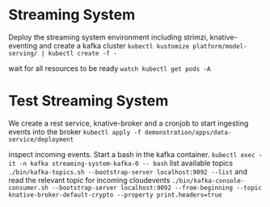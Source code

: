 # Streaming System

Deploy the streaming system environment including strimzi, knative-eventing and create a kafka cluster
`kubectl kustomize platform/model-serving/ | kubectl create -f -`

wait for all resources to be ready
`watch kubectl get pods -A`

# Test Streaming System
We create a rest service, knative-broker and a cronjob to start ingesting events into the broker
`kubectl apply -f demonstration/apps/data-service/deployment`

inspect incoming events. Start a bash in the kafka container.
`kubectl exec -it -n kafka streaming-system-kafka-0 -- bash`
list available topics
`./bin/kafka-topics.sh --bootstrap-server localhost:9092 --list`
and read the relevant topic for incoming cloudevents
`./bin/kafka-console-consumer.sh --bootstrap-server localhost:9092 --from-beginning --topic knative-broker-default-crypto --property print.headers=true`
